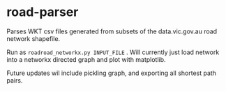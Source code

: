 # road-parser
Parses WKT csv files generated from subsets of the data.vic.gov.au road network shapefile. 

Run as ```roadroad_networkx.py INPUT_FILE``` . Will currently just load network into a networkx directed graph and plot with matplotlib.

Future updates wil include pickling graph, and exporting all shortest path pairs.
